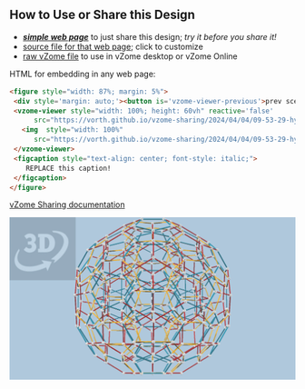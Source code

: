 
## How to Use or Share this Design

 - [***simple web page***](<https://vorth.github.io/vzome-sharing/2024/04/04/09-53-29-hyperdo-steps/>) to just share this design; *try it before you share it!*
 - [source file for that web page](<https://github.com/vorth/vzome-sharing/edit/main/2024/04/04/09-53-29-hyperdo-steps/index.md>); click to customize
 - [raw vZome file](<https://raw.githubusercontent.com/vorth/vzome-sharing/main/2024/04/04/09-53-29-hyperdo-steps/hyperdo-steps.vZome>) to use in vZome desktop or vZome Online
 
 HTML for embedding in any web page:
 ```html
<figure style="width: 87%; margin: 5%">
  <div style='margin: auto;'><button is='vzome-viewer-previous'>prev scene</button><button is='vzome-viewer-next'>next scene</button></div>
  <vzome-viewer style="width: 100%; height: 60vh" reactive='false'
       src="https://vorth.github.io/vzome-sharing/2024/04/04/09-53-29-hyperdo-steps/hyperdo-steps.vZome" >
    <img  style="width: 100%"
       src="https://vorth.github.io/vzome-sharing/2024/04/04/09-53-29-hyperdo-steps/hyperdo-steps.png" >
  </vzome-viewer>
  <figcaption style="text-align: center; font-style: italic;">
     REPLACE this caption!
  </figcaption>
</figure>
 ```

[vZome Sharing documentation](https://vzome.github.io/vzome/sharing.html#how-it-works)

![Image](<hyperdo-steps.png>)

